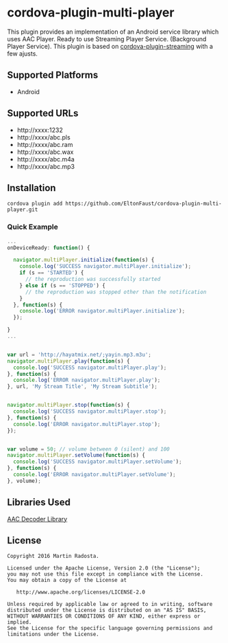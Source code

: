 # cordova-plugin-multi-player

This plugin provides an implementation of an Android service library which uses AAC Player. Ready to use Streaming Player Service. (Background Player Service).
This plugin is based on [cordova-plugin-streaming](https://github.com/mradosta/cordova-plugin-streaming) with a few ajusts.

## Supported Platforms

- Android


## Supported URLs

- http://xxxx:1232
- http://xxxx/abc.pls
- http://xxxx/abc.ram
- http://xxxx/abc.wax
- http://xxxx/abc.m4a
- http://xxxx/abc.mp3


## Installation

    cordova plugin add https://github.com/EltonFaust/cordova-plugin-multi-player.git


### Quick Example
```js
...
onDeviceReady: function() {

  navigator.multiPlayer.initialize(function(s) {
    console.log('SUCCESS navigator.multiPlayer.initialize');
    if (s == 'STARTED') {
      // the reproduction was successfully started
    } else if (s == 'STOPPED') {
      // the reproduction was stopped other than the notification
    }
  }, function(s) {
    console.log('ERROR navigator.multiPlayer.initialize');
  });

}
...


var url = 'http://hayatmix.net/;yayin.mp3.m3u';
navigator.multiPlayer.play(function(s) {
  console.log('SUCCESS navigator.multiPlayer.play');
}, function(s) {
  console.log('ERROR navigator.multiPlayer.play');
}, url, 'My Stream Title', 'My Stream Subtitle');


navigator.multiPlayer.stop(function(s) {
  console.log('SUCCESS navigator.multiPlayer.stop');
}, function(s) {
  console.log('ERROR navigator.multiPlayer.stop');
});


var volume = 50; // volume between 0 (silent) and 100
navigator.multiPlayer.setVolume(function(s) {
  console.log('SUCCESS navigator.multiPlayer.setVolume');
}, function(s) {
  console.log('ERROR navigator.multiPlayer.setVolume');
}, volume);
```


## Libraries Used ##

[AAC Decoder Library](https://github.com/vbartacek/aacdecoder-android)



License
--------


    Copyright 2016 Martin Radosta.

    Licensed under the Apache License, Version 2.0 (the "License");
    you may not use this file except in compliance with the License.
    You may obtain a copy of the License at

       http://www.apache.org/licenses/LICENSE-2.0

    Unless required by applicable law or agreed to in writing, software
    distributed under the License is distributed on an "AS IS" BASIS,
    WITHOUT WARRANTIES OR CONDITIONS OF ANY KIND, either express or implied.
    See the License for the specific language governing permissions and
    limitations under the License.
